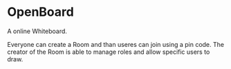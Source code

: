 # OpenBoard

A online Whiteboard.

Everyone can create a Room and than useres can join using a pin code.
The creator of the Room is able to manage roles and allow specific users to draw.


